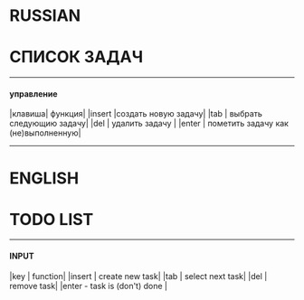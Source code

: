 # RUSSIAN

# СПИСОК ЗАДАЧ  

---  

#### управление 

|клавиша| функция|
|insert |создать новую задачу|
|tab | выбрать следующию задачу|
|del | удалить задачу |
|enter | пометить задачу как (не)выполненную|

---

# ENGLISH

# TODO LIST
---  

#### INPUT

|key | function|
|insert | create new task|
|tab | select next task|
|del | remove task|
|enter - task is (don't) done |
